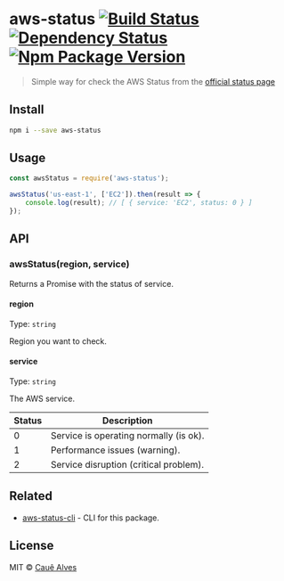 # aws-status [![Build Status](https://travis-ci.org/cauealves/aws-status.svg?branch=master)](https://travis-ci.org/cauealves/aws-status) [![Dependency Status](https://david-dm.org/cauealves/aws-status.svg?style=flat-square)](https://david-dm.org/cauealves/aws-status) [![Npm Package Version](https://img.shields.io/npm/v/aws-status.svg?style=flat-square)](https://www.npmjs.org/package/aws-status)

> Simple way for check the AWS Status from the [official status page](http://status.aws.amazon.com/)

## Install

```bash
npm i --save aws-status
```

## Usage

```js
const awsStatus = require('aws-status');

awsStatus('us-east-1', ['EC2']).then(result => {
    console.log(result); // [ { service: 'EC2', status: 0 } ]
});
```

## API

### awsStatus(region, service)

Returns a Promise with the status of service.

#### region

Type: `string`

Region you want to check.

#### service

Type: `string`

The AWS service.

Status  | Description
---        | ---
0 | Service is operating normally (is ok).
1 | Performance issues (warning).
2 | Service disruption (critical problem).

## Related
- [aws-status-cli](https://github.com/cauealves/aws-status-cli) - CLI for this package.

## License

MIT © [Cauê Alves](http://cauealves.com)

